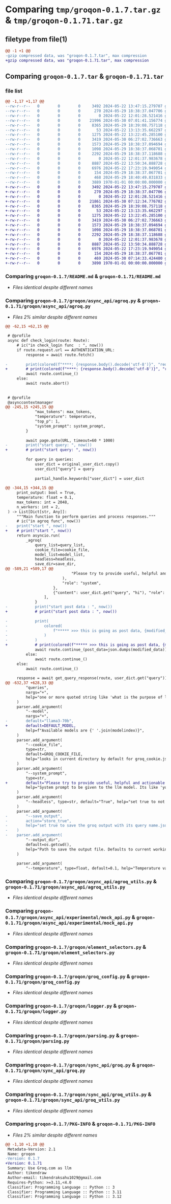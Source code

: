 # Comparing `tmp/groqon-0.1.7.tar.gz` & `tmp/groqon-0.1.71.tar.gz`

## filetype from file(1)

```diff
@@ -1 +1 @@
-gzip compressed data, was "groqon-0.1.7.tar", max compression
+gzip compressed data, was "groqon-0.1.71.tar", max compression
```

## Comparing `groqon-0.1.7.tar` & `groqon-0.1.71.tar`

### file list

```diff
@@ -1,17 +1,17 @@
--rw-r--r--   0        0        0     3492 2024-05-22 13:47:15.279707 groqon-0.1.7/README.md
--rw-r--r--   0        0        0      270 2024-05-29 18:38:37.047706 groqon-0.1.7/groqon/__init__.py
--rw-r--r--   0        0        0        0 2024-05-22 12:01:28.521416 groqon-0.1.7/groqon/async_api/__init__.py
--rw-r--r--   0        0        0    21996 2024-05-30 07:01:41.156774 groqon-0.1.7/groqon/async_api/agroq.py
--rw-r--r--   0        0        0     8365 2024-05-29 18:39:08.757118 groqon-0.1.7/groqon/async_api/agroq_utils.py
--rw-r--r--   0        0        0       53 2024-05-22 13:13:35.662297 groqon-0.1.7/groqon/async_api/experimental/__init__.py
--rw-r--r--   0        0        0     1275 2024-05-22 13:22:45.285100 groqon-0.1.7/groqon/async_api/experimental/mock_api.py
--rw-r--r--   0        0        0     3419 2024-05-30 06:27:02.736663 groqon-0.1.7/groqon/element_selectors.py
--rw-r--r--   0        0        0     1573 2024-05-29 18:38:37.094694 groqon-0.1.7/groqon/groq_config.py
--rw-r--r--   0        0        0     1098 2024-05-29 18:38:37.068701 groqon-0.1.7/groqon/logger.py
--rw-r--r--   0        0        0     2292 2024-05-29 18:38:37.118688 groqon-0.1.7/groqon/parsing.py
--rw-r--r--   0        0        0        0 2024-05-22 12:01:37.983678 groqon-0.1.7/groqon/sync_api/__init__.py
--rw-r--r--   0        0        0     8887 2024-05-22 13:50:34.888728 groqon-0.1.7/groqon/sync_api/groq.py
--rw-r--r--   0        0        0     6976 2024-05-22 17:23:19.949054 groqon-0.1.7/groqon/sync_api/groq_utils.py
--rw-r--r--   0        0        0      154 2024-05-29 18:38:37.067701 groqon-0.1.7/groqon/utils.py
--rw-r--r--   0        0        0      468 2024-05-29 18:40:49.831833 groqon-0.1.7/pyproject.toml
--rw-r--r--   0        0        0     3889 1970-01-01 00:00:00.000000 groqon-0.1.7/PKG-INFO
+-rw-r--r--   0        0        0     3492 2024-05-22 13:47:15.279707 groqon-0.1.71/README.md
+-rw-r--r--   0        0        0      270 2024-05-29 18:38:37.047706 groqon-0.1.71/groqon/__init__.py
+-rw-r--r--   0        0        0        0 2024-05-22 12:01:28.521416 groqon-0.1.71/groqon/async_api/__init__.py
+-rw-r--r--   0        0        0    21861 2024-05-30 07:12:34.776702 groqon-0.1.71/groqon/async_api/agroq.py
+-rw-r--r--   0        0        0     8365 2024-05-29 18:39:08.757118 groqon-0.1.71/groqon/async_api/agroq_utils.py
+-rw-r--r--   0        0        0       53 2024-05-22 13:13:35.662297 groqon-0.1.71/groqon/async_api/experimental/__init__.py
+-rw-r--r--   0        0        0     1275 2024-05-22 13:22:45.285100 groqon-0.1.71/groqon/async_api/experimental/mock_api.py
+-rw-r--r--   0        0        0     3419 2024-05-30 06:27:02.736663 groqon-0.1.71/groqon/element_selectors.py
+-rw-r--r--   0        0        0     1573 2024-05-29 18:38:37.094694 groqon-0.1.71/groqon/groq_config.py
+-rw-r--r--   0        0        0     1098 2024-05-29 18:38:37.068701 groqon-0.1.71/groqon/logger.py
+-rw-r--r--   0        0        0     2292 2024-05-29 18:38:37.118688 groqon-0.1.71/groqon/parsing.py
+-rw-r--r--   0        0        0        0 2024-05-22 12:01:37.983678 groqon-0.1.71/groqon/sync_api/__init__.py
+-rw-r--r--   0        0        0     8887 2024-05-22 13:50:34.888728 groqon-0.1.71/groqon/sync_api/groq.py
+-rw-r--r--   0        0        0     6976 2024-05-22 17:23:19.949054 groqon-0.1.71/groqon/sync_api/groq_utils.py
+-rw-r--r--   0        0        0      154 2024-05-29 18:38:37.067701 groqon-0.1.71/groqon/utils.py
+-rw-r--r--   0        0        0      469 2024-05-30 07:14:33.424480 groqon-0.1.71/pyproject.toml
+-rw-r--r--   0        0        0     3890 1970-01-01 00:00:00.000000 groqon-0.1.71/PKG-INFO
```

### Comparing `groqon-0.1.7/README.md` & `groqon-0.1.71/README.md`

 * *Files identical despite different names*

### Comparing `groqon-0.1.7/groqon/async_api/agroq.py` & `groqon-0.1.71/groqon/async_api/agroq.py`

 * *Files 2% similar despite different names*

```diff
@@ -62,15 +62,15 @@
 
 # @profile
 async def check_login(route: Route):
     # ic("in check_login func  : ", now())
     if route.request.url == AUTHENTICATION_URL:
         response = await route.fetch()
 
-        print(colored(f"****: {response.body().decode('utf-8')}", "red"))
+        # print(colored(f"****: {response.body().decode('utf-8')}", "red"))
         await route.continue_()
     else:
         await route.abort()
 
 
 # @profile
 @asynccontextmanager
@@ -245,15 +245,15 @@
             "max_tokens": max_tokens,
             "temperature": temperature,
             "top_p": 1,
             "system_prompt": system_prompt,
         }
 
         await page.goto(URL, timeout=60 * 1000)
-        print("start query: ", now())
+        # print("start query: ", now())
 
         for query in queries:
             user_dict = original_user_dict.copy()
             user_dict["query"] = query
 
             partial_handle.keywords["user_dict"] = user_dict
 
@@ -344,15 +344,15 @@
     print_output: bool = True,
     temperature: float = 0.1,
     max_tokens: int = 2048,
     n_workers: int = 2,
 ) -> List[Dict[str, Any]]:
     """Main function to perform queries and process responses."""
     # ic("in agroq func", now())
-    print("start ", now())
+    # print("start ", now())
     return asyncio.run(
         _agroq(
             query_list=query_list,
             cookie_file=cookie_file,
             model_list=model_list,
             headless=headless,
             save_dir=save_dir,
@@ -589,21 +589,17 @@
                             "Please try to provide useful, helpful and actionable answers.",
                         ),
                         "role": "system",
                     },
                     {"content": user_dict.get("query", "hi"), "role": "user"},
                 ],
             }
-            print("start post data : ", now())
+            # print("start post data : ", now())
 
-            print(
-                colored(
-                    f"***** >>> this is going as post data, {modified_data}", "green"
-                )
-            )
+            # print(colored(f"***** >>> this is going as post data, {modified_data}", "green"))
             await route.continue_(post_data=json.dumps(modified_data))
         else:
             await route.continue_()
     else:
         await route.continue_()
 
     response = await get_query_response(route, user_dict.get("query"))
@@ -632,37 +628,33 @@
         "queries",
         nargs="+",
         help="one or more quoted string like 'what is the purpose of life?' 'why everyone hates meg griffin?'",
     )
     parser.add_argument(
         "--model",
         nargs="+",
-        default="llama3-70b",
+        default=DEFAULT_MODEL,
         help=f"Available models are {' '.join(modelindex)}",
     )
     parser.add_argument(
         "--cookie_file",
         type=str,
         default=GROQ_COOKIE_FILE,
         help="looks in current directory by default for groq_cookie.json. If not found, You will have to login when the browswer opens under 120 seconds. It's one time thing",
     )
     parser.add_argument(
         "--system_prompt",
         type=str,
+        default="Please try to provide useful, helpful and actionable answers.",
         help="System prompt to be given to the llm model. Its like 'you are samuel l jackson as my assistant'. Default is None.",
     )
     parser.add_argument(
         "--headless", type=str, default="True", help="set true to not see the browser"
     )
     parser.add_argument(
-        "--save_output",
-        action="store_true",
-        help="set true to save the groq output with its query name.json",
-    )
-    parser.add_argument(
         "--output_dir",
         default=os.getcwd(),
         help="Path to save the output file. Defaults to current working directory.",
     )
 
     parser.add_argument(
         "--temperature", type=float, default=0.1, help="Temperature value"
```

### Comparing `groqon-0.1.7/groqon/async_api/agroq_utils.py` & `groqon-0.1.71/groqon/async_api/agroq_utils.py`

 * *Files identical despite different names*

### Comparing `groqon-0.1.7/groqon/async_api/experimental/mock_api.py` & `groqon-0.1.71/groqon/async_api/experimental/mock_api.py`

 * *Files identical despite different names*

### Comparing `groqon-0.1.7/groqon/element_selectors.py` & `groqon-0.1.71/groqon/element_selectors.py`

 * *Files identical despite different names*

### Comparing `groqon-0.1.7/groqon/groq_config.py` & `groqon-0.1.71/groqon/groq_config.py`

 * *Files identical despite different names*

### Comparing `groqon-0.1.7/groqon/logger.py` & `groqon-0.1.71/groqon/logger.py`

 * *Files identical despite different names*

### Comparing `groqon-0.1.7/groqon/parsing.py` & `groqon-0.1.71/groqon/parsing.py`

 * *Files identical despite different names*

### Comparing `groqon-0.1.7/groqon/sync_api/groq.py` & `groqon-0.1.71/groqon/sync_api/groq.py`

 * *Files identical despite different names*

### Comparing `groqon-0.1.7/groqon/sync_api/groq_utils.py` & `groqon-0.1.71/groqon/sync_api/groq_utils.py`

 * *Files identical despite different names*

### Comparing `groqon-0.1.7/PKG-INFO` & `groqon-0.1.71/PKG-INFO`

 * *Files 2% similar despite different names*

```diff
@@ -1,10 +1,10 @@
 Metadata-Version: 2.1
 Name: groqon
-Version: 0.1.7
+Version: 0.1.71
 Summary: Use Groq.com as llm
 Author: tikendraw
 Author-email: tikendraksahu1029@gmail.com
 Requires-Python: >=3.11,<4.0
 Classifier: Programming Language :: Python :: 3
 Classifier: Programming Language :: Python :: 3.11
 Classifier: Programming Language :: Python :: 3.12
```

